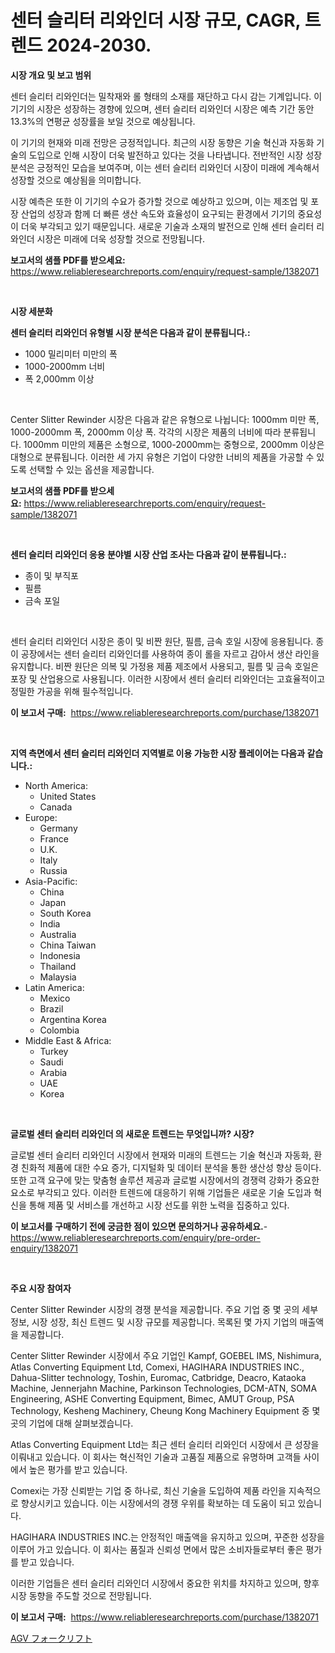 <p><h1>센터 슬리터 리와인더 시장 규모, CAGR, 트렌드 2024-2030.</h1></p><p><strong>시장 개요 및 보고 범위</strong></p>
<p><p>센터 슬리터 리와인더는 밀착재와 롤 형태의 소재를 재단하고 다시 감는 기계입니다. 이 기기의 시장은 성장하는 경향에 있으며, 센터 슬리터 리와인더 시장은 예측 기간 동안 13.3%의 연평균 성장률을 보일 것으로 예상됩니다.</p><p>이 기기의 현재와 미래 전망은 긍정적입니다. 최근의 시장 동향은 기술 혁신과 자동화 기술의 도입으로 인해 시장이 더욱 발전하고 있다는 것을 나타냅니다. 전반적인 시장 성장 분석은 긍정적인 모습을 보여주며, 이는 센터 슬리터 리와인더 시장이 미래에 계속해서 성장할 것으로 예상됨을 의미합니다.</p><p>시장 예측은 또한 이 기기의 수요가 증가할 것으로 예상하고 있으며, 이는 제조업 및 포장 산업의 성장과 함께 더 빠른 생산 속도와 효율성이 요구되는 환경에서 기기의 중요성이 더욱 부각되고 있기 때문입니다. 새로운 기술과 소재의 발전으로 인해 센터 슬리터 리와인더 시장은 미래에 더욱 성장할 것으로 전망됩니다.</p></p>
<p><strong>보고서의 샘플 PDF를 받으세요:</strong> <a href="https://www.reliableresearchreports.com/enquiry/request-sample/1382071">https://www.reliableresearchreports.com/enquiry/request-sample/1382071</a></p>
<p>&nbsp;</p>
<p><strong>시장 세분화</strong></p>
<p><strong>센터 슬리터 리와인더 유형별 시장 분석은 다음과 같이 분류됩니다.:</strong></p>
<p><ul><li>1000 밀리미터 미만의 폭</li><li>1000-2000mm 너비</li><li>폭 2,000mm 이상</li></ul></p>
<p>&nbsp;</p>
<p><p>Center Slitter Rewinder 시장은 다음과 같은 유형으로 나뉩니다: 1000mm 미만 폭, 1000-2000mm 폭, 2000mm 이상 폭. 각각의 시장은 제품의 너비에 따라 분류됩니다. 1000mm 미만의 제품은 소형으로, 1000-2000mm는 중형으로, 2000mm 이상은 대형으로 분류됩니다. 이러한 세 가지 유형은 기업이 다양한 너비의 제품을 가공할 수 있도록 선택할 수 있는 옵션을 제공합니다.</p></p>
<p><strong>보고서의 샘플 PDF를 받으세요:</strong>&nbsp;<a href="https://www.reliableresearchreports.com/enquiry/request-sample/1382071">https://www.reliableresearchreports.com/enquiry/request-sample/1382071</a></p>
<p>&nbsp;</p>
<p><strong> 센터 슬리터 리와인더 응용 분야별 시장 산업 조사는 다음과 같이 분류됩니다.:</strong></p>
<p><ul><li>종이 및 부직포</li><li>필름</li><li>금속 포일</li></ul></p>
<p>&nbsp;</p>
<p><p>센터 슬리터 리와인더 시장은 종이 및 비짠 원단, 필름, 금속 호일 시장에 응용됩니다. 종이 공장에서는 센터 슬리터 리와인더를 사용하여 종이 롤을 자르고 감아서 생산 라인을 유지합니다. 비짠 원단은 의복 및 가정용 제품 제조에서 사용되고, 필름 및 금속 호일은 포장 및 산업용으로 사용됩니다. 이러한 시장에서 센터 슬리터 리와인더는 고효율적이고 정밀한 가공을 위해 필수적입니다.</p></p>
<p><strong>이 보고서 구매:</strong>&nbsp; <a href="https://www.reliableresearchreports.com/purchase/1382071">https://www.reliableresearchreports.com/purchase/1382071</a></p>
<p>&nbsp;</p>
<p><strong>지역 측면에서 센터 슬리터 리와인더 지역별로 이용 가능한 시장 플레이어는 다음과 같습니다.:</strong></p>
<p><ul>
    <li>
        North America:
        <ul>
            <li>United States</li>
            <li>Canada</li>
        </ul>
    </li>
    <li>
        Europe:
        <ul>
            <li>Germany</li>
            <li>France</li>
            <li>U.K.</li>
            <li>Italy</li>
            <li>Russia</li>
        </ul>
    </li>
    <li>
        Asia-Pacific:
        <ul>
            <li>China</li>
            <li>Japan</li>
            <li>South Korea</li>
            <li>India</li>
            <li>Australia</li>
            <li>China Taiwan</li>
            <li>Indonesia</li>
            <li>Thailand</li>
            <li>Malaysia</li>
        </ul>
    </li>
    <li>
        Latin America:
        <ul>
            <li>Mexico</li>
            <li>Brazil</li>
            <li>Argentina Korea</li>
            <li>Colombia</li>
        </ul>
    </li>
    <li>
        Middle East & Africa:
        <ul>
            <li>Turkey</li>
            <li>Saudi</li>
            <li>Arabia</li>
            <li>UAE</li>
            <li>Korea</li>
        </ul>
    </li>
    </ul></p>
<p>&nbsp;</p>
<p><strong>글로벌 센터 슬리터 리와인더 의 새로운 트렌드는 무엇입니까? 시장?</strong></p>
<p><p>글로벌 센터 슬리터 리와인더 시장에서 현재와 미래의 트렌드는 기술 혁신과 자동화, 환경 친화적 제품에 대한 수요 증가, 디지털화 및 데이터 분석을 통한 생산성 향상 등이다. 또한 고객 요구에 맞는 맞춤형 솔루션 제공과 글로벌 시장에서의 경쟁력 강화가 중요한 요소로 부각되고 있다. 이러한 트렌드에 대응하기 위해 기업들은 새로운 기술 도입과 혁신을 통해 제품 및 서비스를 개선하고 시장 선도를 위한 노력을 집중하고 있다.</p></p>
<p><strong>이 보고서를 구매하기 전에 궁금한 점이 있으면 문의하거나 공유하세요.</strong>- <a href="https://www.reliableresearchreports.com/enquiry/pre-order-enquiry/1382071">https://www.reliableresearchreports.com/enquiry/pre-order-enquiry/1382071</a></p>
<p>&nbsp;</p>
<p><strong>주요 시장 참여자</strong></p>
<p><p>Center Slitter Rewinder 시장의 경쟁 분석을 제공합니다. 주요 기업 중 몇 곳의 세부 정보, 시장 성장, 최신 트렌드 및 시장 규모를 제공합니다. 목록된 몇 가지 기업의 매출액을 제공합니다.</p><p>Center Slitter Rewinder 시장에서 주요 기업인 Kampf, GOEBEL IMS, Nishimura, Atlas Converting Equipment Ltd, Comexi, HAGIHARA INDUSTRIES INC., Dahua-Slitter technology, Toshin, Euromac, Catbridge, Deacro, Kataoka Machine, Jennerjahn Machine, Parkinson Technologies, DCM-ATN, SOMA Engineering, ASHE Converting Equipment, Bimec, AMUT Group, PSA Technology, Kesheng Machinery, Cheung Kong Machinery Equipment 중 몇 곳의 기업에 대해 살펴보겠습니다. </p><p>Atlas Converting Equipment Ltd는 최근 센터 슬리터 리와인더 시장에서 큰 성장을 이뤄내고 있습니다. 이 회사는 혁신적인 기술과 고품질 제품으로 유명하며 고객들 사이에서 높은 평가를 받고 있습니다. </p><p>Comexi는 가장 신뢰받는 기업 중 하나로, 최신 기술을 도입하여 제품 라인을 지속적으로 향상시키고 있습니다. 이는 시장에서의 경쟁 우위를 확보하는 데 도움이 되고 있습니다. </p><p>HAGIHARA INDUSTRIES INC.는 안정적인 매출액을 유지하고 있으며, 꾸준한 성장을 이루어 가고 있습니다. 이 회사는 품질과 신뢰성 면에서 많은 소비자들로부터 좋은 평가를 받고 있습니다. </p><p>이러한 기업들은 센터 슬리터 리와인더 시장에서 중요한 위치를 차지하고 있으며, 향후 시장 동향을 주도할 것으로 전망됩니다.</p></p>
<p><strong>이 보고서 구매:</strong>&nbsp;&nbsp;<a href="https://www.reliableresearchreports.com/purchase/1382071">https://www.reliableresearchreports.com/purchase/1382071</a></p>
<p><p><a href="https://github.com/lily-u-genius/Market-Research-Report-List-1/blob/main/526560513138.md">AGV フォークリフト</a></p></p>
